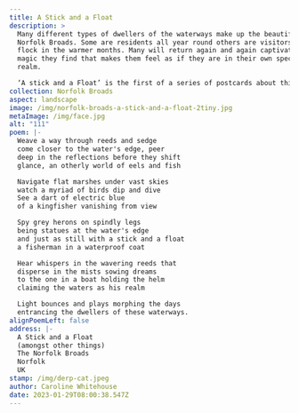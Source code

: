 ```yaml
---
title: A Stick and a Float
description: >
  Many different types of dwellers of the waterways make up the beautiful
  Norfolk Broads. Some are residents all year round others are visitors that
  flock in the warmer months. Many will return again and again captivated by the
  magic they find that makes them feel as if they are in their own special
  realm. 

  ‘A stick and a Float’ is the first of a series of postcards about this place's uniqueness.
collection: Norfolk Broads
aspect: landscape
image: /img/norfolk-broads-a-stick-and-a-float-2tiny.jpg
metaImage: /img/face.jpg
alt: "111"
poem: |-
  Weave a way through reeds and sedge 
  come closer to the water's edge, peer
  deep in the reflections before they shift
  glance, an otherly world of eels and fish

  Navigate flat marshes under vast skies  
  watch a myriad of birds dip and dive
  See a dart of electric blue
  of a kingfisher vanishing from view

  Spy grey herons on spindly legs
  being statues at the water's edge
  and just as still with a stick and a float
  a fisherman in a waterproof coat

  Hear whispers in the wavering reeds that
  disperse in the mists sowing dreams
  to the one in a boat holding the helm 
  claiming the waters as his realm

  Light bounces and plays morphing the days
  entrancing the dwellers of these waterways.
alignPoemLeft: false
address: |-
  A Stick and a Float
  (amongst other things)
  The Norfolk Broads
  Norfolk 
  UK
stamp: /img/derp-cat.jpeg
author: Caroline Whitehouse
date: 2023-01-29T08:00:38.547Z
---
```

